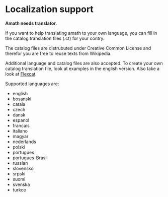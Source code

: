 Localization support
====================

**Amath needs translator.**

If you want to help translating amath to your own language, you can fill in the catalog translation files (.ct) for your contry.

The catalog files are distrubuted under Creative Common License and therefor you are free to reuse texts from Wikipedia.

Additional language and catalog files are also accepted. To create your own catalog translation file, look at examples in the english version. Also take a look at [Flexcat](http://sourceforge.net/projects/flexcat/).

Supported languages are:
- english
- bosanski
- catala
- czech
- dansk
- espanol
- francais
- italiano
- magyar
- nederlands
- polski
- portugues
- portugues-Brasil
- russian
- slovensko
- srpski
- suomi
- svenska
- turkce
